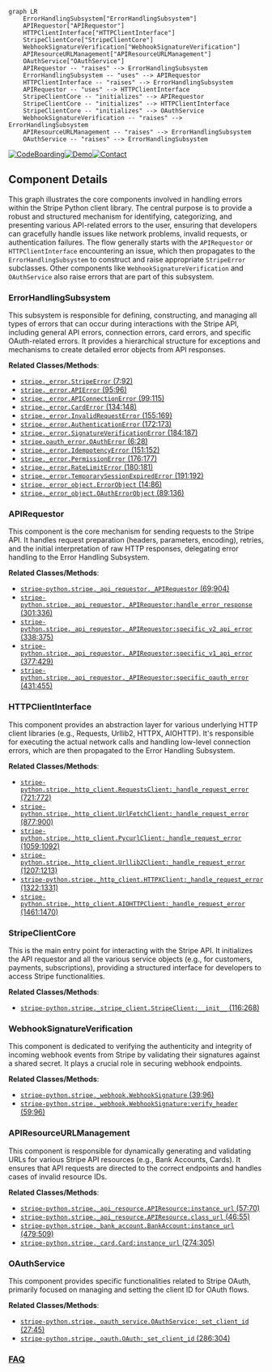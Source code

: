 ```mermaid
graph LR
    ErrorHandlingSubsystem["ErrorHandlingSubsystem"]
    APIRequestor["APIRequestor"]
    HTTPClientInterface["HTTPClientInterface"]
    StripeClientCore["StripeClientCore"]
    WebhookSignatureVerification["WebhookSignatureVerification"]
    APIResourceURLManagement["APIResourceURLManagement"]
    OAuthService["OAuthService"]
    APIRequestor -- "raises" --> ErrorHandlingSubsystem
    ErrorHandlingSubsystem -- "uses" --> APIRequestor
    HTTPClientInterface -- "raises" --> ErrorHandlingSubsystem
    APIRequestor -- "uses" --> HTTPClientInterface
    StripeClientCore -- "initializes" --> APIRequestor
    StripeClientCore -- "initializes" --> HTTPClientInterface
    StripeClientCore -- "initializes" --> OAuthService
    WebhookSignatureVerification -- "raises" --> ErrorHandlingSubsystem
    APIResourceURLManagement -- "raises" --> ErrorHandlingSubsystem
    OAuthService -- "raises" --> ErrorHandlingSubsystem
```
[![CodeBoarding](https://img.shields.io/badge/Generated%20by-CodeBoarding-9cf?style=flat-square)](https://github.com/CodeBoarding/GeneratedOnBoardings)[![Demo](https://img.shields.io/badge/Try%20our-Demo-blue?style=flat-square)](https://www.codeboarding.org/demo)[![Contact](https://img.shields.io/badge/Contact%20us%20-%20contact@codeboarding.org-lightgrey?style=flat-square)](mailto:contact@codeboarding.org)

## Component Details

This graph illustrates the core components involved in handling errors within the Stripe Python client library. The central purpose is to provide a robust and structured mechanism for identifying, categorizing, and presenting various API-related errors to the user, ensuring that developers can gracefully handle issues like network problems, invalid requests, or authentication failures. The flow generally starts with the `APIRequestor` or `HTTPClientInterface` encountering an issue, which then propagates to the `ErrorHandlingSubsystem` to construct and raise appropriate `StripeError` subclasses. Other components like `WebhookSignatureVerification` and `OAuthService` also raise errors that are part of this subsystem.

### ErrorHandlingSubsystem
This subsystem is responsible for defining, constructing, and managing all types of errors that can occur during interactions with the Stripe API, including general API errors, connection errors, card errors, and specific OAuth-related errors. It provides a hierarchical structure for exceptions and mechanisms to create detailed error objects from API responses.


**Related Classes/Methods**:

- <a href="https://github.com/stripe/stripe-python/blob/master/stripe/_error.py#L7-L92" target="_blank" rel="noopener noreferrer">`stripe._error.StripeError` (7:92)</a>
- <a href="https://github.com/stripe/stripe-python/blob/master/stripe/_error.py#L95-L96" target="_blank" rel="noopener noreferrer">`stripe._error.APIError` (95:96)</a>
- <a href="https://github.com/stripe/stripe-python/blob/master/stripe/_error.py#L99-L115" target="_blank" rel="noopener noreferrer">`stripe._error.APIConnectionError` (99:115)</a>
- <a href="https://github.com/stripe/stripe-python/blob/master/stripe/_error.py#L134-L148" target="_blank" rel="noopener noreferrer">`stripe._error.CardError` (134:148)</a>
- <a href="https://github.com/stripe/stripe-python/blob/master/stripe/_error.py#L155-L169" target="_blank" rel="noopener noreferrer">`stripe._error.InvalidRequestError` (155:169)</a>
- <a href="https://github.com/stripe/stripe-python/blob/master/stripe/_error.py#L172-L173" target="_blank" rel="noopener noreferrer">`stripe._error.AuthenticationError` (172:173)</a>
- <a href="https://github.com/stripe/stripe-python/blob/master/stripe/_error.py#L184-L187" target="_blank" rel="noopener noreferrer">`stripe._error.SignatureVerificationError` (184:187)</a>
- <a href="https://github.com/stripe/stripe-python/blob/master/stripe/oauth_error.py#L6-L28" target="_blank" rel="noopener noreferrer">`stripe.oauth_error.OAuthError` (6:28)</a>
- <a href="https://github.com/stripe/stripe-python/blob/master/stripe/_error.py#L151-L152" target="_blank" rel="noopener noreferrer">`stripe._error.IdempotencyError` (151:152)</a>
- <a href="https://github.com/stripe/stripe-python/blob/master/stripe/_error.py#L176-L177" target="_blank" rel="noopener noreferrer">`stripe._error.PermissionError` (176:177)</a>
- <a href="https://github.com/stripe/stripe-python/blob/master/stripe/_error.py#L180-L181" target="_blank" rel="noopener noreferrer">`stripe._error.RateLimitError` (180:181)</a>
- <a href="https://github.com/stripe/stripe-python/blob/master/stripe/_error.py#L191-L192" target="_blank" rel="noopener noreferrer">`stripe._error.TemporarySessionExpiredError` (191:192)</a>
- <a href="https://github.com/stripe/stripe-python/blob/master/stripe/_error_object.py#L14-L86" target="_blank" rel="noopener noreferrer">`stripe._error_object.ErrorObject` (14:86)</a>
- <a href="https://github.com/stripe/stripe-python/blob/master/stripe/_error_object.py#L89-L136" target="_blank" rel="noopener noreferrer">`stripe._error_object.OAuthErrorObject` (89:136)</a>


### APIRequestor
This component is the core mechanism for sending requests to the Stripe API. It handles request preparation (headers, parameters, encoding), retries, and the initial interpretation of raw HTTP responses, delegating error handling to the Error Handling Subsystem.


**Related Classes/Methods**:

- <a href="https://github.com/stripe/stripe-python/blob/master/stripe/_api_requestor.py#L69-L904" target="_blank" rel="noopener noreferrer">`stripe-python.stripe._api_requestor._APIRequestor` (69:904)</a>
- <a href="https://github.com/stripe/stripe-python/blob/master/stripe/_api_requestor.py#L301-L336" target="_blank" rel="noopener noreferrer">`stripe-python.stripe._api_requestor._APIRequestor:handle_error_response` (301:336)</a>
- <a href="https://github.com/stripe/stripe-python/blob/master/stripe/_api_requestor.py#L338-L375" target="_blank" rel="noopener noreferrer">`stripe-python.stripe._api_requestor._APIRequestor:specific_v2_api_error` (338:375)</a>
- <a href="https://github.com/stripe/stripe-python/blob/master/stripe/_api_requestor.py#L377-L429" target="_blank" rel="noopener noreferrer">`stripe-python.stripe._api_requestor._APIRequestor:specific_v1_api_error` (377:429)</a>
- <a href="https://github.com/stripe/stripe-python/blob/master/stripe/_api_requestor.py#L431-L455" target="_blank" rel="noopener noreferrer">`stripe-python.stripe._api_requestor._APIRequestor:specific_oauth_error` (431:455)</a>


### HTTPClientInterface
This component provides an abstraction layer for various underlying HTTP client libraries (e.g., Requests, Urllib2, HTTPX, AIOHTTP). It's responsible for executing the actual network calls and handling low-level connection errors, which are then propagated to the Error Handling Subsystem.


**Related Classes/Methods**:

- <a href="https://github.com/stripe/stripe-python/blob/master/stripe/_http_client.py#L721-L772" target="_blank" rel="noopener noreferrer">`stripe-python.stripe._http_client.RequestsClient:_handle_request_error` (721:772)</a>
- <a href="https://github.com/stripe/stripe-python/blob/master/stripe/_http_client.py#L877-L900" target="_blank" rel="noopener noreferrer">`stripe-python.stripe._http_client.UrlFetchClient:_handle_request_error` (877:900)</a>
- <a href="https://github.com/stripe/stripe-python/blob/master/stripe/_http_client.py#L1059-L1092" target="_blank" rel="noopener noreferrer">`stripe-python.stripe._http_client.PycurlClient:_handle_request_error` (1059:1092)</a>
- <a href="https://github.com/stripe/stripe-python/blob/master/stripe/_http_client.py#L1207-L1213" target="_blank" rel="noopener noreferrer">`stripe-python.stripe._http_client.Urllib2Client:_handle_request_error` (1207:1213)</a>
- <a href="https://github.com/stripe/stripe-python/blob/master/stripe/_http_client.py#L1322-L1331" target="_blank" rel="noopener noreferrer">`stripe-python.stripe._http_client.HTTPXClient:_handle_request_error` (1322:1331)</a>
- <a href="https://github.com/stripe/stripe-python/blob/master/stripe/_http_client.py#L1461-L1470" target="_blank" rel="noopener noreferrer">`stripe-python.stripe._http_client.AIOHTTPClient:_handle_request_error` (1461:1470)</a>


### StripeClientCore
This is the main entry point for interacting with the Stripe API. It initializes the API requestor and all the various service objects (e.g., for customers, payments, subscriptions), providing a structured interface for developers to access Stripe functionalities.


**Related Classes/Methods**:

- <a href="https://github.com/stripe/stripe-python/blob/master/stripe/_stripe_client.py#L116-L268" target="_blank" rel="noopener noreferrer">`stripe-python.stripe._stripe_client.StripeClient:__init__` (116:268)</a>


### WebhookSignatureVerification
This component is dedicated to verifying the authenticity and integrity of incoming webhook events from Stripe by validating their signatures against a shared secret. It plays a crucial role in securing webhook endpoints.


**Related Classes/Methods**:

- <a href="https://github.com/stripe/stripe-python/blob/master/stripe/_webhook.py#L39-L96" target="_blank" rel="noopener noreferrer">`stripe-python.stripe._webhook.WebhookSignature` (39:96)</a>
- <a href="https://github.com/stripe/stripe-python/blob/master/stripe/_webhook.py#L59-L96" target="_blank" rel="noopener noreferrer">`stripe-python.stripe._webhook.WebhookSignature:verify_header` (59:96)</a>


### APIResourceURLManagement
This component is responsible for dynamically generating and validating URLs for various Stripe API resources (e.g., Bank Accounts, Cards). It ensures that API requests are directed to the correct endpoints and handles cases of invalid resource IDs.


**Related Classes/Methods**:

- <a href="https://github.com/stripe/stripe-python/blob/master/stripe/_api_resource.py#L57-L70" target="_blank" rel="noopener noreferrer">`stripe-python.stripe._api_resource.APIResource:instance_url` (57:70)</a>
- <a href="https://github.com/stripe/stripe-python/blob/master/stripe/_api_resource.py#L46-L55" target="_blank" rel="noopener noreferrer">`stripe-python.stripe._api_resource.APIResource.class_url` (46:55)</a>
- <a href="https://github.com/stripe/stripe-python/blob/master/stripe/_bank_account.py#L479-L509" target="_blank" rel="noopener noreferrer">`stripe-python.stripe._bank_account.BankAccount:instance_url` (479:509)</a>
- <a href="https://github.com/stripe/stripe-python/blob/master/stripe/_card.py#L274-L305" target="_blank" rel="noopener noreferrer">`stripe-python.stripe._card.Card:instance_url` (274:305)</a>


### OAuthService
This component provides specific functionalities related to Stripe OAuth, primarily focused on managing and setting the client ID for OAuth flows.


**Related Classes/Methods**:

- <a href="https://github.com/stripe/stripe-python/blob/master/stripe/_oauth_service.py#L27-L45" target="_blank" rel="noopener noreferrer">`stripe-python.stripe._oauth_service.OAuthService:_set_client_id` (27:45)</a>
- <a href="https://github.com/stripe/stripe-python/blob/master/stripe/_oauth.py#L286-L304" target="_blank" rel="noopener noreferrer">`stripe-python.stripe._oauth.OAuth:_set_client_id` (286:304)</a>




### [FAQ](https://github.com/CodeBoarding/GeneratedOnBoardings/tree/main?tab=readme-ov-file#faq)